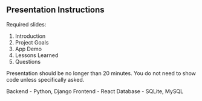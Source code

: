 ## Presentation Instructions

Required slides:
1. Introduction
2. Project Goals
3. App Demo
4. Lessons Learned
5. Questions

Presentation should be no longer than 20 minutes.  You do not need to show code unless specifically asked. 

Backend - Python, Django
Frontend - React
Database - SQLite, MySQL
